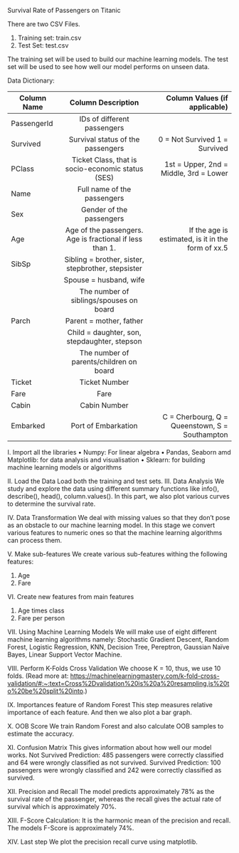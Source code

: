 Survival Rate of Passengers on Titanic

There are two CSV Files. 
1.	Training set: train.csv
2.	Test Set: test.csv

The training set will be used to build our machine learning models. The test set will be used to see how well our model performs on unseen data. 

Data Dictionary:  

| Column Name	| Column Description                                       |	Column Values (if applicable)                     |
| ----------- |:--------------------------------------------------------:| --------------------------------------------------:|                                            
| PassengerId	| IDs of different passengers                              |	                                                  |
| Survived	  | Survival status of the passengers                        |	0 = Not Survived 1 = Survived                     |
| PClass	    | Ticket Class, that is socio-economic status (SES)	       | 1st = Upper, 2nd = Middle, 3rd = Lower             |
| Name	      | Full name of the passengers	                             |                                                    |
| Sex	        | Gender of  the passengers	                               |                                                    |
| Age	        | Age of the passengers. Age is fractional if less than 1. | If the age is estimated, is it in the form of xx.5	|
| SibSp	      | Sibling = brother, sister, stepbrother, stepsister       |                                                    | 
|             | Spouse = husband, wife                                   |                                                    |
|             | The number of siblings/spouses on board	                 |                                                    |
| Parch	      | Parent = mother, father                                  |                                                    |   
|             | Child = daughter, son, stepdaughter, stepson             |                                                    |
|             | The number of parents/children on board	                 |                                                    |  
| Ticket	    | Ticket Number	                                           |                                                    |
| Fare        |	Fare 	                                                   |                                                    | 
| Cabin	      | Cabin Number	                                           |                                                    | 
| Embarked	  | Port of Embarkation	                                     |C = Cherbourg, Q = Queenstown, S = Southampton      |


I. Import all the libraries 
•	Numpy: For linear algebra
•	Pandas, Seaborn amd Matplotlib: for data analysis and visualisation
•	Sklearn: for building machine learning models or algorithms

II. Load the Data
Load both the training and test sets.
III. Data Analysis
We study and explore the data using different summary functions like info(), describe(), head(), column.values(). In this part, we also plot various curves to determine the survival rate. 

IV. Data Transformation
We deal with missing values so that they don’t pose as an obstacle to our machine learning model. In this stage we convert various features to numeric ones so that the machine learning algorithms can process them. 

V. Make sub-features
We create various sub-features withing the following features:
1.	Age
2.	Fare

VI. Create new features from main features
1.	Age times class
2.	Fare per person

VII. Using Machine Learning Models
We will make use of eight different machine learning algorithms namely: Stochastic Gradient Descent, Random Forest, Logistic Regression, KNN, Decision Tree, Pereptron, Gaussian Naïve Bayes, Linear Support Vector Machine.

VIII. Perform K-Folds Cross Validation
We choose K = 10, thus, we use 10 folds. (Read more at: https://machinelearningmastery.com/k-fold-cross-validation/#:~:text=Cross%2Dvalidation%20is%20a%20resampling,is%20to%20be%20split%20into.)

IX. Importances feature of Random Forest
This step measures relative importance of each feature. And then we also plot a bar graph. 

X. OOB Score
We train Random Forest and also calculate OOB samples to estimate the accuracy. 

XI. Confusion Matrix
This gives information about how well our model works. 
Not Survived Prediction: 485 passengers were correctly classified and 64 were wrongly classified as not survived.
Survived Prediction: 100 passengers were wrongly classified and 242 were correctly classified as survived. 

XII. Precision and Recall
The model predicts approximately 78% as the survival rate of the passenger, whereas the recall gives the actual rate of survival which is approximately 70%. 

XIII. F-Score Calculation:
It is the harmonic mean of the precision and recall. The models F-Score is approximately 74%.

XIV. Last step
We plot the precision recall curve using matplotlib. 

